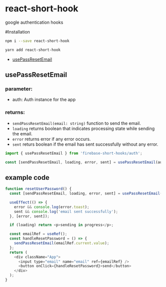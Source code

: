 # react-short-hook

google authentication hooks

#Installation

```bash
npm i --save react-short-hook
```

```bash
yarn add react-short-hook
```

- [usePassResetEmail](#usePassResetEmail)

## usePassResetEmail

### parameter:

- auth: Auth instance for the app

### returns:

- `sendPassResetEmail(email: string)` function to send the email.
- `loading` returns boolean that indicates processing state while sending the email.
- `error` returns error if any error occurs.
- `sent` returs boolean if the email has sent successfully without any error.

```js
import { usePassResetEmail } from 'firebase-short-hooks/auth';
```

```js
const [sendPassResetEmail, loading, error, sent] = usePassResetEmail(auth);
```

## example code

```js
function resetUserPassword() {
  const [sendPassResetEmail, loading, error, sent] = usePassResetEmail(auth);

  useEffect(() => {
    error && console.log(error.toast);
    sent && console.log('email sent successfully');
  }, [error, sent]);

  if (loading) return <p>sending in progress</p>;

  const emailRef = useRef();
  const handleResetPassword = () => {
    sendPassResetEmail(emailRef.current.value);
  };
  return (
    <div className="App">
      <input type="email" name="email" ref={emailRef} />
      <button onClick={handleResetPassword}>send</button>
    </div>
  );
}
```
